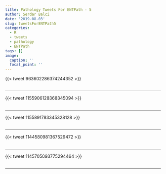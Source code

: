 ```yaml
---
title: Pathology Tweets For ENTPath - 5
author: Serdar Balci
date: '2019-08-03'
slug: tweetsForENTPath5
categories:
  - R
  - tweets
  - pathology
  - ENTPath
tags: []
image:
  caption: ''
  focal_point: ''
---
```



{{< tweet 963602286374244352 >}}
<br>
<br>
<hr>
{{< tweet 1155906128368345094 >}}
<br>
<br>
<hr>
{{< tweet 1155891783345328128 >}}
<br>
<br>
<hr>
{{< tweet 1144580981367529472 >}}
<br>
<br>
<hr>
{{< tweet 1145705093775294464 >}}
<br>
<br>
<hr>

